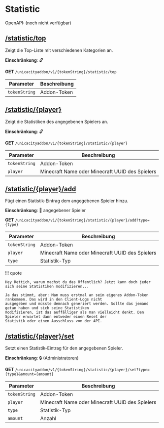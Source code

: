 # Statistic

OpenAPI: (noch nicht verfügbar)

## [/statistic/top](http://rettichlp.de:8888/unicacityaddon/v1/dhgpsklnag2354668ec1d905xcv34d9bdee4b877/statistic/top)

Zeigt die Top-Liste mit verschiedenen Kategorien an.

**Einschränkung**: 🔓

**GET** `/unicacityaddon/v1/{tokenString}/statistic/top`

| Parameter     | Beschreibung |
|---------------|--------------|
| `tokenString` | Addon-Token  |

## [/statistic/{player}](http://rettichlp.de:8888/unicacityaddon/v1/dhgpsklnag2354668ec1d905xcv34d9bdee4b877/statistic/RettichLP)

Zeigt die Statistiken des angegebenen Spielers an.

**Einschränkung**: 🔓

**GET** `/unicacityaddon/v1/{tokenString}/statistic/{player}`

| Parameter     | Beschreibung                                    |
|---------------|-------------------------------------------------|
| `tokenString` | Addon-Token                                     |
| `player`      | Minecraft Name oder Minecraft UUID des Spielers |

## [/statistic/{player}/add](http://rettichlp.de:8888/unicacityaddon/v1/dhgpsklnag2354668ec1d905xcv34d9bdee4b877/statistic/RettichLP/add?type=DEATH)

Fügt einen Statistik-Eintrag dem angegebenen Spieler hinzu.

**Einschränkung**: 🔐 angegebener Spieler

**GET** `/unicacityaddon/v1/{tokenString}/statistic/{player}/add?type={type}`

| Parameter     | Beschreibung                                    |
|---------------|-------------------------------------------------|
| `tokenString` | Addon-Token                                     |
| `player`      | Minecraft Name oder Minecraft UUID des Spielers |
| `type`        | Statistik-Typ                                   |

!!! quote

    Hey Rettich, warum machst du das öffentlich? Jetzt kann doch jeder sich seine Statistiken modifizieren...

    Ja das stimmt, aber: Man muss erstmal an sein eigenes Addon-Token rankommen. Das wird in den Client-Logs nicht
    ausgegeben und müsste demnach generiert werden. Sollte das jemand getan haben und sich seine Statistiken
    modifizieren, ist das auffälliger als man vielleicht denkt. Den Spieler erwartet dann entweder einen Reset der
    Statistik oder einen Ausschluss von der API.

## [/statistic/{player}/set](http://rettichlp.de:8888/unicacityaddon/v1/dhgpsklnag2354668ec1d905xcv34d9bdee4b877/statistic/RettichLP/set?type=DEATH&amount=10)

Setzt einen Statistik-Eintrag für den angegebenen Spieler.

**Einschränkung**: 🔒 (Administratoren)

**GET** `/unicacityaddon/v1/{tokenString}/statistic/{player}/set?type={type}&amount={amount}`

| Parameter     | Beschreibung                                    |
|---------------|-------------------------------------------------|
| `tokenString` | Addon-Token                                     |
| `player`      | Minecraft Name oder Minecraft UUID des Spielers |
| `type`        | Statistik-Typ                                   |
| `amount`      | Anzahl                                          |